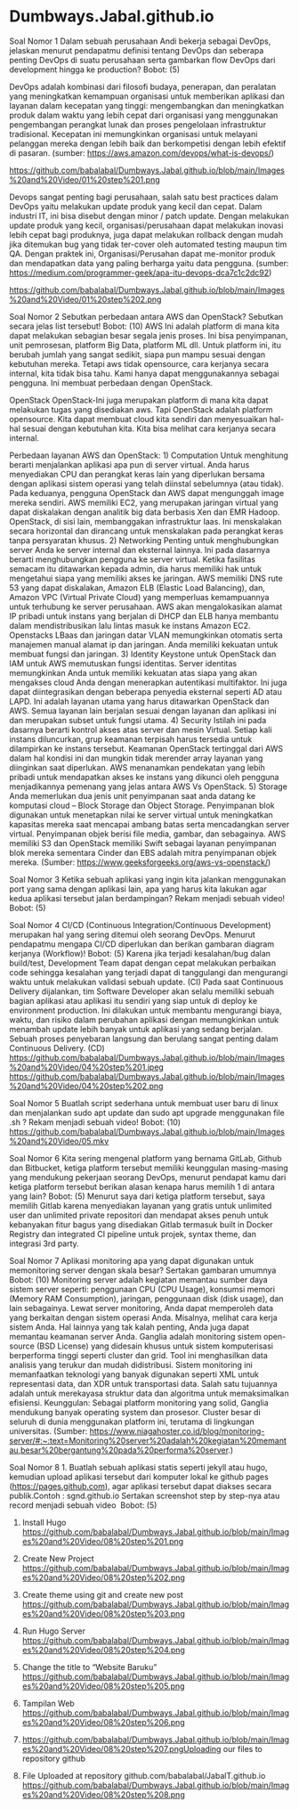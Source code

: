 # Dumbways.Jabal.github.io

Soal Nomor 1
Dalam sebuah perusahaan Andi bekerja sebagai DevOps, jelaskan menurut pendapatmu definisi tentang DevOps dan seberapa penting DevOps di suatu perusahaan serta gambarkan flow DevOps dari development hingga ke production?
Bobot: (5)

DevOps adalah kombinasi dari filosofi budaya, penerapan, dan peralatan yang meningkatkan kemampuan organisasi untuk memberikan aplikasi dan layanan dalam kecepatan yang tinggi: mengembangkan dan meningkatkan produk dalam waktu yang lebih cepat dari organisasi yang menggunakan pengembangan perangkat lunak dan proses pengelolaan infrastruktur tradisional. Kecepatan ini memungkinkan organisasi untuk melayani pelanggan mereka dengan lebih baik dan berkompetisi dengan lebih efektif di pasaran. 
(sumber: https://aws.amazon.com/devops/what-is-devops/)

https://github.com/babalabal/Dumbways.Jabal.github.io/blob/main/Images%20and%20Video/01%20step%201.png

Devops sangat penting bagi perusahaan, salah satu best practices dalam DevOps yaitu melakukan update produk yang kecil dan cepat. Dalam industri IT, ini bisa disebut dengan minor / patch update. Dengan melakukan update produk yang kecil, organisasi/perusahaan dapat melakukan inovasi lebih cepat bagi produknya, juga dapat melakukan rollback dengan mudah jika ditemukan bug yang tidak ter-cover oleh automated testing maupun tim QA. Dengan praktek ini, Organisasi/Perusahan dapat me-monitor produk dan mendapatkan data yang paling berharga yaitu data pengguna. (sumber: https://medium.com/programmer-geek/apa-itu-devops-dca7c1c2dc92)

https://github.com/babalabal/Dumbways.Jabal.github.io/blob/main/Images%20and%20Video/01%20step%202.png


Soal Nomor 2
Sebutkan perbedaan antara AWS dan OpenStack? Sebutkan secara jelas list tersebut!
Bobot: (10)
AWS
 Ini adalah platform di mana kita dapat melakukan sebagian besar segala jenis proses. Ini bisa penyimpanan, unit pemrosesan, platform Big Data, platform ML dll. Untuk platform ini, itu berubah jumlah yang sangat sedikit, siapa pun mampu sesuai dengan kebutuhan mereka. Tetapi aws tidak opensource, cara kerjanya secara internal, kita tidak bisa tahu. Kami hanya dapat menggunakannya sebagai pengguna. Ini membuat perbedaan dengan OpenStack.

OpenStack
OpenStack-Ini juga merupakan platform di mana kita dapat melakukan tugas yang disediakan aws. Tapi OpenStack adalah platform opensource. Kita dapat membuat cloud kita sendiri dan menyesuaikan hal-hal sesuai dengan kebutuhan kita. Kita bisa melihat cara kerjanya secara internal.

Perbedaan layanan AWS dan OpenStack:
    1) Computation
       Untuk menghitung berarti menjalankan aplikasi apa pun di server virtual. Anda harus menyediakan CPU dan perangkat keras lain yang diperlukan bersama dengan aplikasi sistem operasi yang telah diinstal sebelumnya (atau tidak). Pada keduanya, pengguna OpenStack dan AWS dapat mengunggah image mereka sendiri. AWS memiliki EC2, yang merupakan jaringan virtual yang dapat diskalakan dengan analitik big data berbasis Xen dan EMR Hadoop. OpenStack, di sisi lain, membanggakan infrastruktur Iaas. Ini menskalakan secara horizontal dan dirancang untuk menskalakan pada perangkat keras tanpa persyaratan khusus.
    2) Networking
       Penting untuk menghubungkan server Anda ke server internal dan eksternal lainnya. Ini pada dasarnya berarti menghubungkan pengguna ke server virtual. Ketika fasilitas semacam itu ditawarkan kepada admin, dia harus memiliki hak untuk mengetahui siapa yang memiliki akses ke jaringan. AWS memiliki DNS rute 53 yang dapat diskalakan, Amazon ELB (Elastic Load Balancing), dan, Amazon VPC (Virtual Private Cloud) yang memperluas kemampuannya untuk terhubung ke server perusahaan. AWS akan mengalokasikan alamat IP pribadi untuk instans yang berjalan di DHCP dan ELB hanya membantu dalam mendistribusikan lalu lintas masuk ke instans Amazon EC2. Openstacks LBaas dan jaringan datar VLAN memungkinkan otomatis serta manajemen manual alamat ip dan jaringan. Anda memiliki kekuatan untuk membuat fungsi dan jaringan.
    3) Identity 
       Keystone untuk OpenStack dan IAM untuk AWS memutuskan fungsi identitas. Server identitas memungkinkan Anda untuk memiliki kekuatan atas siapa yang akan mengakses cloud Anda dengan menerapkan autentikasi multifaktor. Ini juga dapat diintegrasikan dengan beberapa penyedia eksternal seperti AD atau LAPD. Ini adalah layanan utama yang harus ditawarkan OpenStack dan AWS. Semua layanan lain berjalan sesuai dengan layanan dan aplikasi ini dan merupakan subset untuk fungsi utama.
    4) Security
       Istilah ini pada dasarnya berarti kontrol akses atas server dan mesin Virtual. Setiap kali instans diluncurkan, grup keamanan terpisah harus tersedia untuk dilampirkan ke instans tersebut. Keamanan OpenStack tertinggal dari AWS dalam hal kondisi ini dan mungkin tidak merender array layanan yang diinginkan saat diperlukan. AWS menanamkan pendekatan yang lebih pribadi untuk mendapatkan akses ke instans yang dikunci oleh pengguna menjadikannya pemenang yang jelas antara AWS Vs OpenStack.
    5) Storage
       Anda memerlukan dua jenis unit penyimpanan saat anda datang ke komputasi cloud – Block Storage dan Object Storage. Penyimpanan blok digunakan untuk menetapkan nilai ke server virtual untuk meningkatkan kapasitas mereka saat mencapai ambang batas serta mencadangkan server virtual. Penyimpanan objek berisi file media, gambar, dan sebagainya. AWS memiliki S3 dan OpenStack memiliki Swift sebagai layanan penyimpanan blok mereka sementara Cinder dan EBS adalah mitra penyimpanan objek mereka.
(Sumber: https://www.geeksforgeeks.org/aws-vs-openstack/)


Soal Nomor 3
Ketika sebuah aplikasi yang ingin kita jalankan menggunakan port yang sama dengan aplikasi lain, apa yang harus kita lakukan agar kedua aplikasi tersebut jalan berdampingan? Rekam menjadi sebuah video!
Bobot: (5)

Soal Nomor 4
CI/CD (Continuous Integration/Continuous Development) merupakan hal yang sering ditemui oleh seorang DevOps. Menurut pendapatmu mengapa CI/CD diperlukan dan berikan gambaran diagram kerjanya (Workflow)!
Bobot: (5)
Karena jika terjadi kesalahan/bug dalan build/test, Development Team dapat dengan cepat melakukan perbaikan code sehingga kesalahan yang terjadi dapat di tanggulangi dan mengurangi waktu untuk melakukan validasi sebuah update. (CI)
Pada saat Continuous Delivery dijalankan, tim Software Developer akan selalu memiliki sebuah bagian aplikasi atau aplikasi itu sendiri yang siap untuk di deploy ke environment production. Ini dilakukan untuk membantu mengurangi biaya, waktu, dan risiko dalam perubahan aplikasi dengan memungkinkan untuk menambah update lebih banyak untuk aplikasi yang sedang berjalan. Sebuah proses penyebaran langsung dan berulang sangat penting dalam Continuous Delivery. (CD)
https://github.com/babalabal/Dumbways.Jabal.github.io/blob/main/Images%20and%20Video/04%20step%201.jpeg
https://github.com/babalabal/Dumbways.Jabal.github.io/blob/main/Images%20and%20Video/04%20step%202.png


Soal Nomor 5
Buatlah script sederhana untuk membuat user baru di linux dan menjalankan sudo apt update dan sudo apt upgrade menggunakan file .sh ? Rekam menjadi sebuah video!
Bobot: (10)
https://github.com/babalabal/Dumbways.Jabal.github.io/blob/main/Images%20and%20Video/05.mkv


Soal Nomor 6
Kita sering mengenal platform yang bernama GitLab, Github dan Bitbucket, ketiga platform tersebut memiliki keunggulan masing-masing yang mendukung pekerjaan seorang DevOps, menurut pendapat kamu dari ketiga platform tersebut berikan alasan kenapa harus memilih 1 di antara yang lain?
Bobot: (5)
Menurut saya dari ketiga platform tersebut, saya memilih Gitlab karena menyediakan layanan yang gratis untuk unlimited user dan unlimited private repositori dan mendapat akses penuh untuk kebanyakan fitur bagus yang disediakan Gitlab termasuk built in Docker Registry dan integrated CI pipeline untuk projek, syntax theme, dan integrasi 3rd party.

Soal Nomor 7
Aplikasi monitoring apa yang dapat digunakan untuk memonitoring server dengan skala besar? Sertakan gambaran umumnya 
Bobot: (10)
Monitoring server adalah kegiatan memantau sumber daya sistem server seperti: penggunaan CPU (CPU Usage), konsumsi memori (Memory RAM Consumption), jaringan, penggunaan disk (disk usage), dan lain sebagainya. Lewat server monitoring, Anda dapat memperoleh data yang berkaitan dengan sistem operasi Anda. Misalnya, melihat cara kerja sistem Anda. Hal lainnya yang tak kalah penting, Anda juga dapat memantau keamanan server Anda. 
Ganglia adalah monitoring sistem open-source (BSD License) yang didesain khusus untuk sistem komputerisasi berperforma tinggi seperti cluster dan grid. Tool ini menghasilkan data analisis yang terukur dan mudah didistribusi. 
Sistem monitoring ini memanfaatkan teknologi yang banyak digunakan seperti XML untuk representasi data, dan XDR untuk transportasi data. Salah satu tujuannya adalah untuk merekayasa struktur data dan algoritma untuk memaksimalkan efisiensi. 
Keunggulan:
Sebagai platform monitoring yang solid, Ganglia mendukung banyak operating system dan prosesor. Cluster besar di seluruh di dunia menggunakan platform ini, terutama di lingkungan universitas. 
(Sumber: https://www.niagahoster.co.id/blog/monitoring-server/#:~:text=Monitoring%20server%20adalah%20kegiatan%20memantau,besar%20bergantung%20pada%20performa%20server.)

Soal Nomor 8
    1. 
Buatlah sebuah aplikasi statis seperti jekyll atau hugo, kemudian upload aplikasi tersebut dari komputer lokal ke github pages (https://pages.github.com), agar aplikasi tersebut dapat diakses secara publik.Contoh : sgnd.github.io Sertakan screenshot step by step-nya atau record menjadi sebuah video 
Bobot: (5)
1. Install Hugo
https://github.com/babalabal/Dumbways.Jabal.github.io/blob/main/Images%20and%20Video/08%20step%201.png





2. Create New Project
https://github.com/babalabal/Dumbways.Jabal.github.io/blob/main/Images%20and%20Video/08%20step%202.png


3. Create theme using git and create new post
https://github.com/babalabal/Dumbways.Jabal.github.io/blob/main/Images%20and%20Video/08%20step%203.png

4. Run Hugo Server
https://github.com/babalabal/Dumbways.Jabal.github.io/blob/main/Images%20and%20Video/08%20step%204.png


5. Change the title to “Website Baruku”
https://github.com/babalabal/Dumbways.Jabal.github.io/blob/main/Images%20and%20Video/08%20step%205.png

6. Tampilan Web
https://github.com/babalabal/Dumbways.Jabal.github.io/blob/main/Images%20and%20Video/08%20step%206.png


7. https://github.com/babalabal/Dumbways.Jabal.github.io/blob/main/Images%20and%20Video/08%20step%207.pngUploading our files to repository github


8. File Uploaded at repository github.com/babalabal/JabalT.github.io
https://github.com/babalabal/Dumbways.Jabal.github.io/blob/main/Images%20and%20Video/08%20step%208.png
